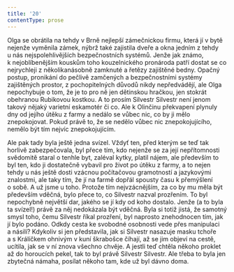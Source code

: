 ```yaml
---
title: '20'
contentType: prose
---
```


  

Olga se obrátila na tehdy v Brně nejlepší zámečnickou firmu, která jí v bytě nejenže vyměnila zámek, nýbrž také zajistila dveře a okna jedním z tehdy u nás nejspolehlivějších bezpečnostních systémů. Jenže jak známo, k nejoblíbenějším kouskům toho kouzelnického pronároda patří dostat se co nejrychleji z několikanásobně zamknuté a řetězy zajištěné bedny. Opačný postup, pronikání do pečlivě zamčených a bezpečnostními systémy zajištěných prostor, z pochopitelných důvodů nikdy nepředvádějí, ale Olga nepochybuje o tom, že je to pro ně jen dětinskou hračkou, jen stokrát obehranou Rubikovou kostkou. A to prosím Silvestr Silvestr není jenom takový nějaký varietní eskamotér či co. Ale k Olinčinu překvapení plynuly dny od jejího útěku z farmy a nedálo se vůbec nic, co by ji mělo znepokojovat. Pokud právě to, že se nedělo vůbec nic znepokojujícího, nemělo být tím nejvíc znepokojujícím.

Ale pak tady byla ještě jedna svízel. Vždyť ten, před kterým se teď tak horlivě zabezpečovala, byl přece tím, kdo nejenže se za její nepřítomnosti svědomitě staral o tenhle byt, zaléval kytky, platil nájem, ale především to byl ten, kdo ji dostatečně vybavil pro život po útěku z farmy, a to nejen tehdy u nás ještě dosti vzácnou počítačovou gramotností a jazykovými znalostmi, ale taky tím, že jí na farmě dopřál spousty času k přemýšlení o sobě. A už jsme u toho. Protože tím nejvzácnějším, za co by mu měla být především vděčná, bylo přece to, co Silvestr nazval prozřením. To byl nepochybně největší dar, jakého se jí kdy od koho dostalo. Jenže (a to byla ta svízel!) právě za něj nedokázala být vděčná. Byla si totiž jistá, že samotný smysl toho, čemu Silvestr říkal prozření, byl naprosto znehodnocen tím, jak jí bylo podáno. Odkdy cesta ke svobodné osobnosti vede přes manipulaci a násilí? Kdykoliv si jen představila, jak si Silvestr nasazuje masku tchoře a s Králíčkem ohnivým v kuní škrabošce číhají, až se jim objeví na cestě, ucítila, jak se v ní znova všechno chvěje. A jestli teď chtěla někoho proklet až do horoucích pekel, tak to byl právě Silvestr Silvestr. Ale třeba to byla jen zbytečná námaha, posílat někoho tam, kde už byl dávno doma.
